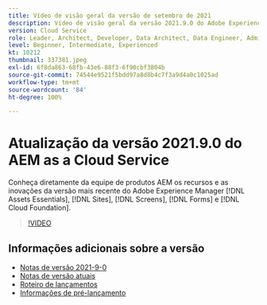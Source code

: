 ```yaml
---
title: Vídeo de visão geral da versão de setembro de 2021
description: Vídeo de visão geral da versão 2021.9.0 do Adobe Experience Manager as a Cloud Service
version: Cloud Service
role: Leader, Architect, Developer, Data Architect, Data Engineer, Admin, User
level: Beginner, Intermediate, Experienced
kt: 10212
thumbnail: 337381.jpeg
exl-id: 6f8da863-68fb-43e6-88f3-6f90cbf3804b
source-git-commit: 74544e9521f5bdd97a8d8b4c7f3a9d4a0c1025ad
workflow-type: tm+mt
source-wordcount: '84'
ht-degree: 100%

---
```


# Atualização da versão 2021.9.0 do AEM as a Cloud Service

Conheça diretamente da equipe de produtos AEM os recursos e as inovações da versão mais recente do Adobe Experience Manager [!DNL Assets Essentials], [!DNL Sites], [!DNL Screens], [!DNL Forms] e [!DNL Cloud Foundation].

>[!VIDEO](https://video.tv.adobe.com/v/337381/?quality=12&learn=on)

## Informações adicionais sobre a versão

* [Notas de versão 2021-9-0](https://experienceleague.adobe.com/docs/experience-manager-cloud-service/content/release-notes/release-notes/2021/release-notes-2021-9-0.html?lang=pt-BR)
* [Notas de versão atuais](https://experienceleague.adobe.com/docs/experience-manager-cloud-service/content/release-notes/home.html?lang=pt-BR)
* [Roteiro de lançamentos](https://experienceleague.adobe.com/docs/experience-manager-release-information/aem-release-updates/update-releases-roadmap.html?lang=pt-BR)
* [Informações de pré-lançamento](https://experienceleague.adobe.com/docs/experience-manager-cloud-service/content/release-notes/prerelease.html?lang=pt-BR)
